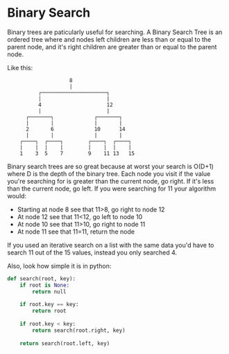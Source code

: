 # Binary Search

Binary trees are paticularly useful for searching. A Binary Search Tree is an ordered tree where and nodes left children are less than or equal to the parent node, and it's right children are greater than or equal to the parent node.&#x20;

Like this:

```
                    8                          
                    |                          
          ┌─────────────────────┐              
          |                     |
          4                     12
          |                     |
      ┌───────┐             ┌───────┐
      |       |             |       |
      2       6             10      14
      |       |             |       |
    ┌────┐  ┌────┐        ┌────┐  ┌────┐   
    |    |  |    |        |    |  |    |
    1    3  5    7        9    11 13   15    
```

Binary search trees are so great because at worst your search is O(D+1) where D is the depth of the binary tree. Each node you visit if the value you're searching for is greater than the current node, go right. If it's less than the current node, go left. If you were searching for 11 your algorithm would:

* Starting at node 8 see that 11>8, go right to node 12
* At node 12 see that 11<12, go left to node 10
* At node 10 see that 11>10, go right to node 11
* At node 11 see that 11=11, return the node

If you used an iterative search on a list with the same data you'd have to search 11 out of the 15 values, instead you only searched 4.

Also, look how simple it is in python:

```python
def search(root, key):
    if root is None:
        return null
        
    if root.key == key:
        return root
        
    if root.key < key:
        return search(root.right, key)
    
    return search(root.left, key)
```
